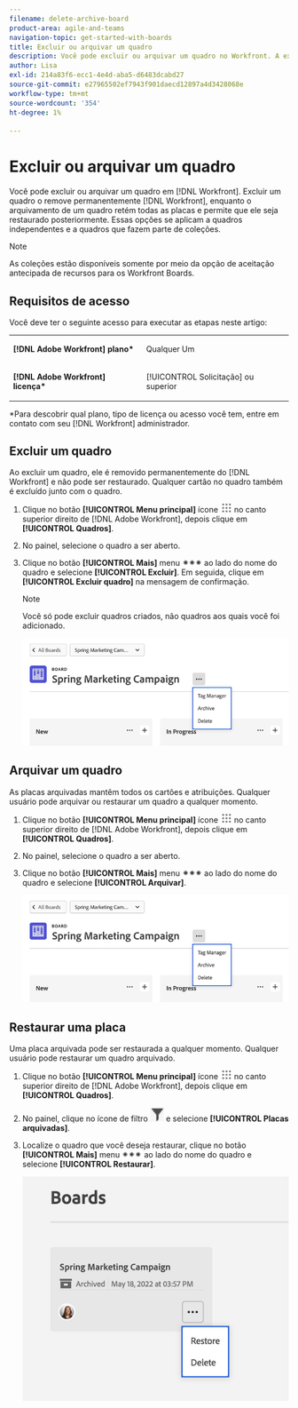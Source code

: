 ```yaml
---
filename: delete-archive-board
product-area: agile-and-teams
navigation-topic: get-started-with-boards
title: Excluir ou arquivar um quadro
description: Você pode excluir ou arquivar um quadro no Workfront. A exclusão de um quadro o remove permanentemente do Workfront, enquanto o arquivamento de um quadro retém todos os cartões e permite que ele seja restaurado posteriormente.
author: Lisa
exl-id: 214a83f6-ecc1-4e4d-aba5-d6483dcabd27
source-git-commit: e27965502ef7943f901daecd12897a4d3428068e
workflow-type: tm+mt
source-wordcount: '354'
ht-degree: 1%

---
```


# Excluir ou arquivar um quadro

Você pode excluir ou arquivar um quadro em [!DNL Workfront]. Excluir um quadro o remove permanentemente [!DNL Workfront], enquanto o arquivamento de um quadro retém todas as placas e permite que ele seja restaurado posteriormente. Essas opções se aplicam a quadros independentes e a quadros que fazem parte de coleções.

>[!NOTE]
>
>As coleções estão disponíveis somente por meio da opção de aceitação antecipada de recursos para os Workfront Boards.

## Requisitos de acesso

Você deve ter o seguinte acesso para executar as etapas neste artigo:

<table style="table-layout:auto"> 
 <col> 
 </col> 
 <col> 
 </col> 
 <tbody> 
  <tr> 
   <td role="rowheader"><strong>[!DNL Adobe Workfront] plano*</strong></td> 
   <td> <p>Qualquer Um</p> </td> 
  </tr> 
  <tr> 
   <td role="rowheader"><strong>[!DNL Adobe Workfront] licença*</strong></td> 
   <td> <p>[!UICONTROL Solicitação] ou superior</p> </td> 
  </tr>
   </tbody> 
</table>

&#42;Para descobrir qual plano, tipo de licença ou acesso você tem, entre em contato com seu [!DNL Workfront] administrador.

## Excluir um quadro

Ao excluir um quadro, ele é removido permanentemente do [!DNL Workfront] e não pode ser restaurado. Qualquer cartão no quadro também é excluído junto com o quadro.

1. Clique no botão **[!UICONTROL Menu principal]** ícone ![](assets/main-menu-icon.png) no canto superior direito de [!DNL Adobe Workfront], depois clique em **[!UICONTROL Quadros]**.
1. No painel, selecione o quadro a ser aberto.
1. Clique no botão **[!UICONTROL Mais]** menu ![[!UICONTROL Menu Mais]](assets/more-icon-spectrum.png) ao lado do nome do quadro e selecione **[!UICONTROL Excluir]**. Em seguida, clique em **[!UICONTROL Excluir quadro]** na mensagem de confirmação.

   >[!NOTE]
   >
   >Você só pode excluir quadros criados, não quadros aos quais você foi adicionado.

   ![Menu Mais da placa](assets/boards-board-more-menu.png)

## Arquivar um quadro

As placas arquivadas mantêm todos os cartões e atribuições. Qualquer usuário pode arquivar ou restaurar um quadro a qualquer momento.

1. Clique no botão **[!UICONTROL Menu principal]** ícone ![](assets/main-menu-icon.png) no canto superior direito de [!DNL Adobe Workfront], depois clique em **[!UICONTROL Quadros]**.
1. No painel, selecione o quadro a ser aberto.
1. Clique no botão **[!UICONTROL Mais]** menu ![[!UICONTROL Menu Mais]](assets/more-icon-spectrum.png) ao lado do nome do quadro e selecione **[!UICONTROL Arquivar]**.

   ![Menu Mais da placa](assets/boards-board-more-menu.png)

## Restaurar uma placa

Uma placa arquivada pode ser restaurada a qualquer momento. Qualquer usuário pode restaurar um quadro arquivado.

1. Clique no botão **[!UICONTROL Menu principal]** ícone ![](assets/main-menu-icon.png) no canto superior direito de [!DNL Adobe Workfront], depois clique em **[!UICONTROL Quadros]**.
1. No painel, clique no ícone de filtro ![Filtro](assets/filter-icon-spectrum-25x25.png) e selecione **[!UICONTROL Placas arquivadas]**.
1. Localize o quadro que você deseja restaurar, clique no botão **[!UICONTROL Mais]** menu ![Menu Mais](assets/more-icon-spectrum.png) ao lado do nome do quadro e selecione **[!UICONTROL Restaurar]**.

   ![Restaurar quadro](assets/boards-dashboard-restore.png)
